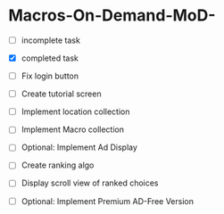 # Macros-On-Demand-MoD-

- [ ] incomplete task
- [x] completed task

- [ ] Fix login button
- [ ] Create tutorial screen 
- [ ] Implement location collection
- [ ] Implement Macro collection
- [ ] Optional: Implement Ad Display
- [ ] Create ranking algo
- [ ] Display scroll view of ranked choices
- [ ] Optional: Implement Premium AD-Free Version 
